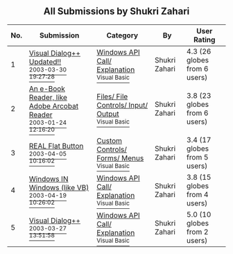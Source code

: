﻿<div align="center">

## All Submissions by Shukri Zahari

</div>

No.  | Submission | Category | By   | User Rating
---- | ---------- | -------- | ---- | -----------
1 | [Visual Dialog\+\+ Updated\!\!<br /><sup>2003-03-30 19:27:28</sup>](https://github.com/Planet-Source-Code/shukri-zahari-visual-dialog-updated__1-44369) | [Windows API Call/ Explanation<br /><sup>Visual Basic</sup>](../ByCategory/windows-api-call-explanation__1-39.md) | Shukri Zahari | 4.3 (26 globes from 6 users)
2 | [An e\-Book Reader, like Adobe Arcobat Reader<br /><sup>2003-01-24 12:16:20</sup>](https://github.com/Planet-Source-Code/shukri-zahari-an-e-book-reader-like-adobe-arcobat-reader__1-44401) | [Files/ File Controls/ Input/ Output<br /><sup>Visual Basic</sup>](../ByCategory/files-file-controls-input-output__1-3.md) | Shukri Zahari | 3.8 (23 globes from 6 users)
3 | [REAL Flat Button<br /><sup>2003-04-05 10:16:02</sup>](https://github.com/Planet-Source-Code/shukri-zahari-real-flat-button__1-44528) | [Custom Controls/ Forms/  Menus<br /><sup>Visual Basic</sup>](../ByCategory/custom-controls-forms-menus__1-4.md) | Shukri Zahari | 3.4 (17 globes from 5 users)
4 | [Windows IN Windows \(like VB\)<br /><sup>2003-04-19 10:26:02</sup>](https://github.com/Planet-Source-Code/shukri-zahari-windows-in-windows-like-vb__1-44861) | [Windows API Call/ Explanation<br /><sup>Visual Basic</sup>](../ByCategory/windows-api-call-explanation__1-39.md) | Shukri Zahari | 3.8 (15 globes from 4 users)
5 | [Visual Dialog\+\+<br /><sup>2003-03-27 13:51:58</sup>](https://github.com/Planet-Source-Code/shukri-zahari-visual-dialog__1-44300) | [Windows API Call/ Explanation<br /><sup>Visual Basic</sup>](../ByCategory/windows-api-call-explanation__1-39.md) | Shukri Zahari | 5.0 (10 globes from 2 users)
